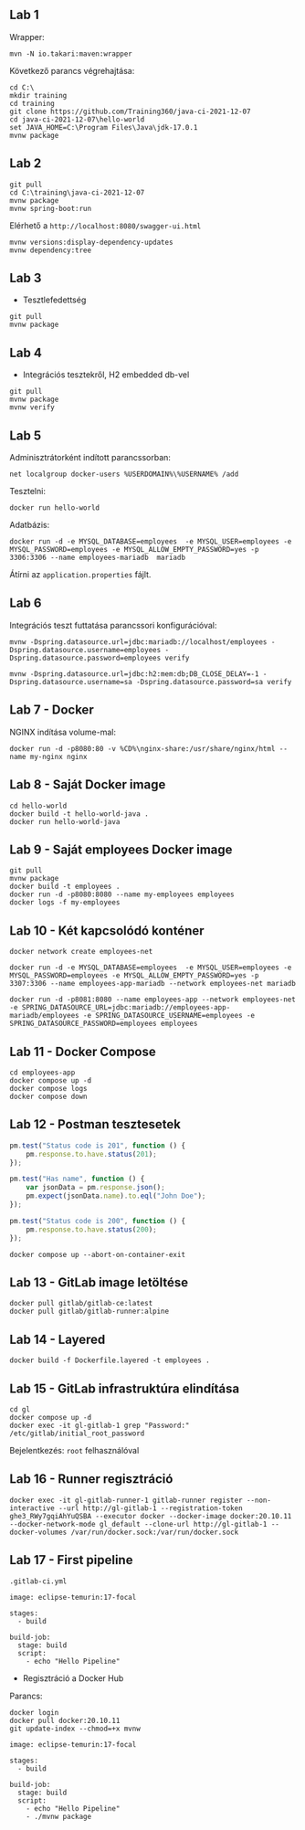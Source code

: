 ## Lab 1

Wrapper:

```
mvn -N io.takari:maven:wrapper 
```

Következő parancs végrehajtása:

```
cd C:\
mkdir training
cd training
git clone https://github.com/Training360/java-ci-2021-12-07
cd java-ci-2021-12-07\hello-world
set JAVA_HOME=C:\Program Files\Java\jdk-17.0.1
mvnw package
```

## Lab 2

```
git pull
cd C:\training\java-ci-2021-12-07
mvnw package
mvnw spring-boot:run
```

Elérhető a `http://localhost:8080/swagger-ui.html` 

```
mvnw versions:display-dependency-updates
mvnw dependency:tree
```

## Lab 3

* Tesztlefedettség

```
git pull
mvnw package
```

## Lab 4

* Integrációs tesztekről, H2 embedded db-vel

```
git pull
mvnw package
mvnw verify
```

## Lab 5

Adminisztrátorként indított parancssorban:

```
net localgroup docker-users %USERDOMAIN%\%USERNAME% /add
```

Tesztelni:

```
docker run hello-world
```

Adatbázis:

```
docker run -d -e MYSQL_DATABASE=employees  -e MYSQL_USER=employees -e MYSQL_PASSWORD=employees -e MYSQL_ALLOW_EMPTY_PASSWORD=yes -p 3306:3306 --name employees-mariadb  mariadb
```

Átírni az `application.properties` fájlt.

## Lab 6

Integrációs teszt futtatása parancssori konfigurációval:

```
mvnw -Dspring.datasource.url=jdbc:mariadb://localhost/employees -Dspring.datasource.username=employees -Dspring.datasource.password=employees verify

mvnw -Dspring.datasource.url=jdbc:h2:mem:db;DB_CLOSE_DELAY=-1 -Dspring.datasource.username=sa -Dspring.datasource.password=sa verify
```

## Lab 7 - Docker

NGINX indítása volume-mal:

```
docker run -d -p8080:80 -v %CD%\nginx-share:/usr/share/nginx/html --name my-nginx nginx
```

## Lab 8 - Saját Docker image

```
cd hello-world
docker build -t hello-world-java .
docker run hello-world-java
```

## Lab 9 - Saját employees Docker image

```
git pull
mvnw package
docker build -t employees .
docker run -d -p8080:8080 --name my-employees employees
docker logs -f my-employees
```

## Lab 10 - Két kapcsolódó konténer

```
docker network create employees-net

docker run -d -e MYSQL_DATABASE=employees  -e MYSQL_USER=employees -e MYSQL_PASSWORD=employees -e MYSQL_ALLOW_EMPTY_PASSWORD=yes -p 3307:3306 --name employees-app-mariadb --network employees-net mariadb

docker run -d -p8081:8080 --name employees-app --network employees-net -e SPRING_DATASOURCE_URL=jdbc:mariadb://employees-app-mariadb/employees -e SPRING_DATASOURCE_USERNAME=employees -e SPRING_DATASOURCE_PASSWORD=employees employees
```

## Lab 11 - Docker Compose

```
cd employees-app
docker compose up -d
docker compose logs
docker compose down
```

## Lab 12 - Postman tesztesetek

```javascript
pm.test("Status code is 201", function () {
    pm.response.to.have.status(201);
});

pm.test("Has name", function () {
    var jsonData = pm.response.json();
    pm.expect(jsonData.name).to.eql("John Doe");
});
```

```javascript
pm.test("Status code is 200", function () {
    pm.response.to.have.status(200);
});
```

```
docker compose up --abort-on-container-exit
```

## Lab 13 - GitLab image letöltése

```
docker pull gitlab/gitlab-ce:latest
docker pull gitlab/gitlab-runner:alpine
```

## Lab 14 - Layered

```
docker build -f Dockerfile.layered -t employees . 
```

## Lab 15 - GitLab infrastruktúra elindítása

```
cd gl
docker compose up -d
docker exec -it gl-gitlab-1 grep "Password:" /etc/gitlab/initial_root_password
```

Bejelentkezés: `root` felhasználóval

## Lab 16 - Runner regisztráció

```
docker exec -it gl-gitlab-runner-1 gitlab-runner register --non-interactive --url http://gl-gitlab-1 --registration-token ghe3_RWy7gqiAhYuQSBA --executor docker --docker-image docker:20.10.11 --docker-network-mode gl_default --clone-url http://gl-gitlab-1 --docker-volumes /var/run/docker.sock:/var/run/docker.sock
```

## Lab 17 - First pipeline

`.gitlab-ci.yml`

```
image: eclipse-temurin:17-focal

stages:
  - build

build-job:
  stage: build
  script:
    - echo "Hello Pipeline"
```

* Regisztráció a Docker Hub
  
Parancs:

```
docker login
docker pull docker:20.10.11
git update-index --chmod=+x mvnw
```

```
image: eclipse-temurin:17-focal

stages:
  - build

build-job:
  stage: build
  script:
    - echo "Hello Pipeline"
    - ./mvnw package
```

